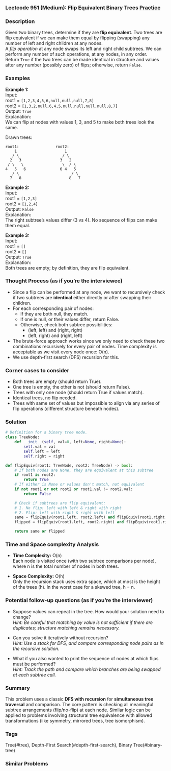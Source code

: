 ### Leetcode 951 (Medium): Flip Equivalent Binary Trees [Practice](https://leetcode.com/problems/flip-equivalent-binary-trees)

### Description  
Given two binary trees, determine if they are **flip equivalent**. Two trees are flip equivalent if we can make them equal by flipping (swapping) any number of left and right children at any nodes.  
A *flip operation* at any node swaps its left and right child subtrees. We can perform any number of such operations, at any nodes, in any order.  
Return `True` if the two trees can be made identical in structure and values after any number (possibly zero) of flips; otherwise, return `False`.

### Examples  

**Example 1:**  
Input:  
root1 = `[1,2,3,4,5,6,null,null,null,7,8]`  
root2 = `[1,3,2,null,6,4,5,null,null,null,null,8,7]`  
Output: `True`  
Explanation:  
We can flip at nodes with values 1, 3, and 5 to make both trees look the same.

Drawn trees:
```
root1:                root2:
    1                     1
   / \                   / \
  2   3                 3   2
 / \   \                 \  / \
4   5   6               6 4   5
   / \                       / \
  7   8                     8   7
```

**Example 2:**  
Input:  
root1 = `[1,2,3]`  
root2 = `[1,2,4]`  
Output: `False`  
Explanation:  
The right subtree’s values differ (3 vs 4). No sequence of flips can make them equal.

**Example 3:**  
Input:  
root1 = `[]`  
root2 = `[]`  
Output: `True`  
Explanation:  
Both trees are empty; by definition, they are flip equivalent.

### Thought Process (as if you’re the interviewee)  
- Since a flip can be performed at any node, we want to recursively check if two subtrees are **identical** either directly or after swapping their children.
- For each corresponding pair of nodes:
  - If they are both null, they match.
  - If one is null, or their values differ, return False.
  - Otherwise, check both subtree possibilities:
    - (left, left) and (right, right)  
    - (left, right) and (right, left)
- The brute-force approach works since we only need to check these two combinations recursively for every pair of nodes. Time complexity is acceptable as we visit every node once: O(n).
- We use depth-first search (DFS) recursion for this.

### Corner cases to consider  
- Both trees are empty (should return True).
- One tree is empty, the other is not (should return False).
- Trees with only one node (should return True if values match).
- Identical trees, no flip needed.
- Trees with same set of values but impossible to align via any series of flip operations (different structure beneath nodes).

### Solution

```python
# Definition for a binary tree node.
class TreeNode:
    def __init__(self, val=0, left=None, right=None):
        self.val = val
        self.left = left
        self.right = right

def flipEquiv(root1: TreeNode, root2: TreeNode) -> bool:
    # If both nodes are None, they are equivalent at this subtree
    if root1 is root2:
        return True
    # If either is None or values don't match, not equivalent
    if not root1 or not root2 or root1.val != root2.val:
        return False

    # Check if subtrees are flip equivalent:
    # 1. No flip: left with left & right with right
    # 2. Flip: left with right & right with left
    same = flipEquiv(root1.left, root2.left) and flipEquiv(root1.right, root2.right)
    flipped = flipEquiv(root1.left, root2.right) and flipEquiv(root1.right, root2.left)

    return same or flipped
```

### Time and Space complexity Analysis  

- **Time Complexity:** O(n)  
  Each node is visited once (with two subtree comparisons per node), where n is the total number of nodes in both trees.

- **Space Complexity:** O(h)  
  Only the recursion stack uses extra space, which at most is the height of the trees (h). In the worst case for a skewed tree, h = n.

### Potential follow-up questions (as if you’re the interviewer)  

- Suppose values can repeat in the tree. How would your solution need to change?  
  *Hint: Be careful that matching by value is not sufficient if there are duplicates; structure matching remains necessary.*

- Can you solve it iteratively without recursion?  
  *Hint: Use a stack for DFS, and compare corresponding node pairs as in the recursive solution.*

- What if you also wanted to print the sequence of nodes at which flips must be performed?  
  *Hint: Track the path and compare which branches are being swapped at each subtree call.*

### Summary
This problem uses a classic **DFS with recursion** for **simultaneous tree traversal** and comparison. The core pattern is checking all meaningful subtree arrangements (flip/no-flip) at each node. Similar logic can be applied to problems involving structural tree equivalence with allowed transformations (like symmetry, mirrored trees, tree isomorphism).

### Tags
Tree(#tree), Depth-First Search(#depth-first-search), Binary Tree(#binary-tree)

### Similar Problems
